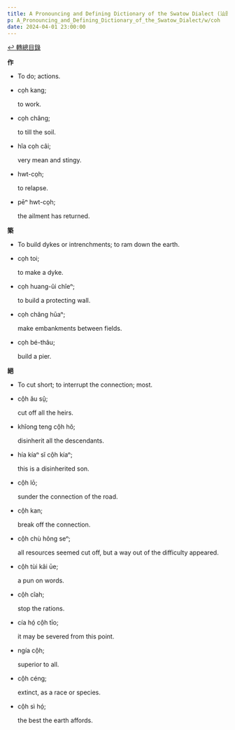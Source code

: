 ```yaml
---
title: A Pronouncing and Defining Dictionary of the Swatow Dialect (汕頭方言音義字典) / coh
p: A_Pronouncing_and_Defining_Dictionary_of_the_Swatow_Dialect/w/coh
date: 2024-04-01 23:00:00
---
```


[↩️ 轉總目錄](/A_Pronouncing_and_Defining_Dictionary_of_the_Swatow_Dialect)


**作**
- To do; actions.

- co̤h kang;

  to work.

- co̤h châng;

  to till the soil.

- hĭa co̤h câi;

  very mean and stingy.

- hwt-co̤h;

  to relapse.

- pēⁿ hwt-co̤h;

  the ailment has returned.

**築**
- To build dykes or intrenchments; to ram down the earth.

- co̤h toi;

  to make a dyke.

- co̤h huang-ûi chîeⁿ;

  to build a protecting wall.

- co̤h châng hūaⁿ;

  make embankments between fields.

- co̤h bé-thâu;

  build a pier.

**絕**
- To cut short; to interrupt the connection; most.

- cô̤h ău sṳ̂;

  cut off all the heirs.

- khîong teng cô̤h hŏ;

  disinherit all the descendants.

- hía kíaⁿ sĭ cô̤h kíaⁿ;

  this is a disinherited son.

- cô̤h lō;

  sunder the connection of the road.

- cô̤h kan;

  break off the connection.

- cô̤h chù hông seⁿ;

  all resources seemed cut off, but a way out of the difficulty appeared.

- cô̤h tùi kâi ūe;

  a pun on words.

- cô̤h cîah;

  stop the rations.

- cía hó̤ cô̤h tīo;

  it may be severed from this point.

- ngía cô̤h;

  superior to all.

- cô̤h céng;

  extinct, as a race or species.

- cô̤h sì hó̤;

  the best the earth affords.